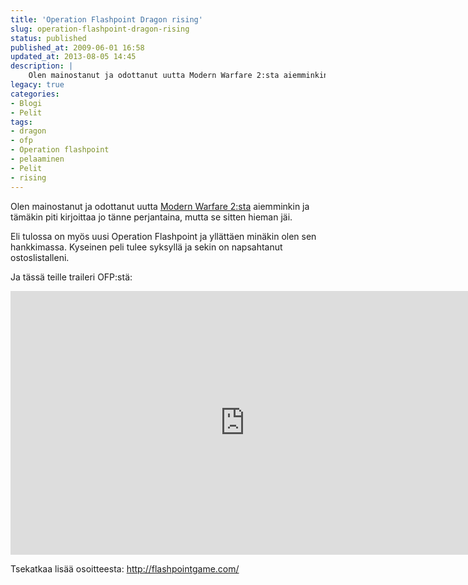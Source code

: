 ```yaml
---
title: 'Operation Flashpoint Dragon rising'
slug: operation-flashpoint-dragon-rising
status: published
published_at: 2009-06-01 16:58
updated_at: 2013-08-05 14:45
description: |
    Olen mainostanut ja odottanut uutta Modern Warfare 2:sta aiemminkin ja tämäkin piti kirjoittaa jo tänne perjantaina, mutta se sitten hieman jäi. Eli tulossa on myös uusi Operation Flashpoint ja yllättäen minäkin olen sen hankkimassa. Kyseinen peli tulee syksyllä ja sekin on napsahtanut ostoslistalleni. Ja tässä teille traileri OFP:stä: Tsekatkaa lisää osoitteesta: http://flashpointgame.com/
legacy: true
categories:
- Blogi
- Pelit
tags:
- dragon
- ofp
- Operation flashpoint
- pelaaminen
- Pelit
- rising
---
```


<p>Olen mainostanut ja odottanut uutta <a href="https://markokaartinen.net/2009/05/25/mw2-taysimittainen-traileri/" target="_blank">Modern Warfare 2:sta</a> aiemminkin ja tämäkin piti kirjoittaa jo tänne perjantaina, mutta se sitten hieman jäi.</p>
<p>Eli tulossa on myös uusi Operation Flashpoint ja yllättäen minäkin olen sen hankkimassa. Kyseinen peli tulee syksyllä ja sekin on napsahtanut ostoslistalleni.</p>
<p>Ja tässä teille traileri OFP:stä:</p>
<p><iframe loading="lazy" title="Operation Flashpoint: Dragon Rising Gold Trailer" width="750" height="422" src="https://www.youtube.com/embed/Je_rUqUledw?feature=oembed" frameborder="0" allow="accelerometer; autoplay; clipboard-write; encrypted-media; gyroscope; picture-in-picture" allowfullscreen></iframe></p>
<p>Tsekatkaa lisää osoitteesta: <a href="http://flashpointgame.com/" target="_blank">http://flashpointgame.com/</a></p>